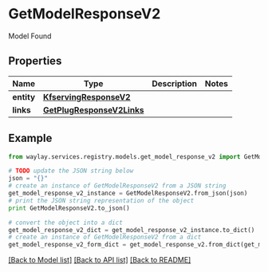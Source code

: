 # GetModelResponseV2

Model Found

## Properties

Name | Type | Description | Notes
------------ | ------------- | ------------- | -------------
**entity** | [**KfservingResponseV2**](KfservingResponseV2.md) |  | 
**links** | [**GetPlugResponseV2Links**](GetPlugResponseV2Links.md) |  | 

## Example

```python
from waylay.services.registry.models.get_model_response_v2 import GetModelResponseV2

# TODO update the JSON string below
json = "{}"
# create an instance of GetModelResponseV2 from a JSON string
get_model_response_v2_instance = GetModelResponseV2.from_json(json)
# print the JSON string representation of the object
print GetModelResponseV2.to_json()

# convert the object into a dict
get_model_response_v2_dict = get_model_response_v2_instance.to_dict()
# create an instance of GetModelResponseV2 from a dict
get_model_response_v2_form_dict = get_model_response_v2.from_dict(get_model_response_v2_dict)
```
[[Back to Model list]](../README.md#documentation-for-models) [[Back to API list]](../README.md#documentation-for-api-endpoints) [[Back to README]](../README.md)



